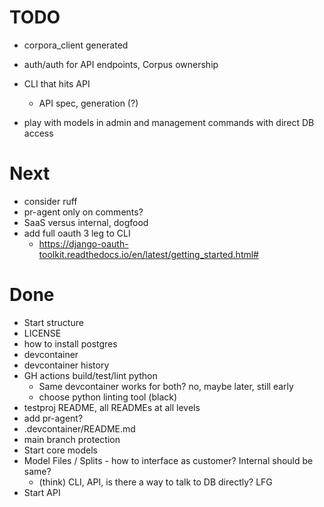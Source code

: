 # TODO

- corpora_client generated

- auth/auth for API endpoints, Corpus ownership
- CLI that hits API
  - API spec, generation (?)
- play with models in admin and management commands with direct DB access

# Next

- consider ruff
- pr-agent only on comments?
- SaaS versus internal, dogfood
- add full oauth 3 leg to CLI
  - https://django-oauth-toolkit.readthedocs.io/en/latest/getting_started.html#

# Done

- Start structure
- LICENSE
- how to install postgres
- devcontainer
- devcontainer history
- GH actions build/test/lint python
  - Same devcontainer works for both? no, maybe later, still early
  - choose python linting tool (black)
- testproj README, all READMEs at all levels
- add pr-agent?
- .devcontainer/README.md
- main branch protection
- Start core models
- Model Files / Splits - how to interface as customer? Internal should be same?
  - (think) CLI, API, is there a way to talk to DB directly? LFG
- Start API

